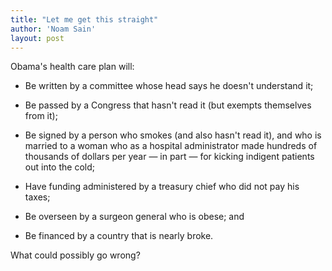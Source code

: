 ```yaml
---
title: "Let me get this straight"
author: 'Noam Sain'
layout: post
---
```


Obama's health care plan will:

- Be written by a committee whose head says he doesn't understand it;

- Be passed by a Congress that hasn't read it (but exempts themselves from it);

- Be signed by a person who smokes (and also hasn't read it), and who is married to a
woman who as a hospital administrator made hundreds of thousands of dollars per year — in part — for kicking indigent patients out into the cold;

- Have funding administered by a treasury chief who did not pay his taxes;

- Be overseen by a surgeon general who is obese; and

- Be financed by a country that is nearly broke.

What could possibly go wrong?
